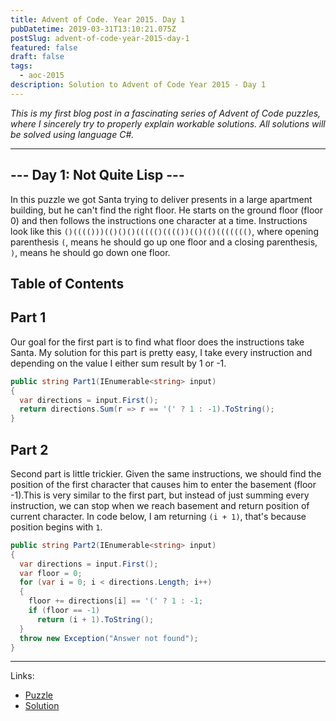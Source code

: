 ```yaml
---
title: Advent of Code. Year 2015. Day 1
pubDatetime: 2019-03-31T13:10:21.075Z
postSlug: advent-of-code-year-2015-day-1
featured: false
draft: false
tags:
  - aoc-2015
description: Solution to Advent of Code Year 2015 - Day 1
---
```


_This is my first blog post in a fascinating series of Advent of Code puzzles, where I sincerely try to properly explain workable solutions. All solutions will be solved using language C#._

---

## --- Day 1: Not Quite Lisp ---

In this puzzle we got Santa trying to deliver presents in a large apartment building, but he can't find the right floor. He starts on the ground floor (floor 0) and then follows the instructions one character at a time. Instructions look like this `()(((()))(()()()((((()(((())(()(()((((((()`, where opening parenthesis `(`, means he should go up one floor and a closing parenthesis, `)`, means he should go down one floor.

## Table of Contents

## Part 1

Our goal for the first part is to find what floor does the instructions take Santa. My solution for this part is pretty easy, I take every instruction and depending on the value I either sum result by 1 or -1.

```csharp
public string Part1(IEnumerable<string> input)
{
  var directions = input.First();
  return directions.Sum(r => r == '(' ? 1 : -1).ToString();
}
```

## Part 2

Second part is little trickier. Given the same instructions, we should find the position of the first character that causes him to enter the basement (floor -1).This is very similar to the first part, but instead of just summing every instruction, we can stop when we reach basement and return position of current character. In code below, I am returning `(i + 1)`, that's because position begins with `1`.

```csharp
public string Part2(IEnumerable<string> input)
{
  var directions = input.First();
  var floor = 0;
  for (var i = 0; i < directions.Length; i++)
  {
    floor += directions[i] == '(' ? 1 : -1;
    if (floor == -1)
      return (i + 1).ToString();
  }
  throw new Exception("Answer not found");
}
```

---

Links:

- [Puzzle](https://adventofcode.com/2015/day/1)
- [Solution](https://github.com/PDmatrix/advent-of-code/tree/master/CSharp/Solutions/2015/1)
